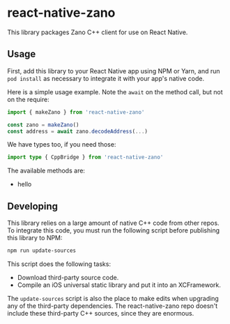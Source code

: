 # react-native-zano

This library packages Zano C++ client for use on React Native.

## Usage

First, add this library to your React Native app using NPM or Yarn, and run `pod install` as necessary to integrate it with your app's native code.

Here is a simple usage example. Note the `await` on the method call, but not on the require:

```js
import { makeZano } from 'react-native-zano'

const zano = makeZano()
const address = await zano.decodeAddress(...)
```

We have types too, if you need those:

```ts
import type { CppBridge } from 'react-native-zano'
```

The available methods are:

- hello

## Developing

This library relies on a large amount of native C++ code from other repos. To integrate this code, you must run the following script before publishing this library to NPM:

```sh
npm run update-sources
```

This script does the following tasks:

- Download third-party source code.
- Compile an iOS universal static library and put it into an XCFramework.

The `update-sources` script is also the place to make edits when upgrading any of the third-party dependencies. The react-native-zano repo doesn't include these third-party C++ sources, since they are enormous.
